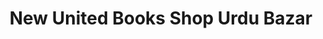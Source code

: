 ---
title: "New United Books Shop Urdu Bazar"
url: /karachi/new-united-books-shop-urdu-bazar/
shop: books
---